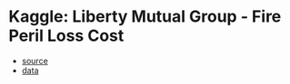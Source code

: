 Kaggle: Liberty Mutual Group - Fire Peril Loss Cost
===============================

- [source](http://www.kaggle.com/c/liberty-mutual-fire-peril)
- [data](http://www.kaggle.com/c/liberty-mutual-fire-peril/data)
